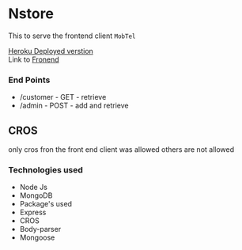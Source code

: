 <h1>Nstore</h1>
<p>This to serve the frontend client <code>MobTel</code> </p>
<a href="https://tiltback.herokuapp.com/menu">Heroku Deployed verstion</a><br>
Link to <a href="https://github.com/hariprasath2603/tilt-front" targrt="blank">Fronend</a>
<h3>End Points</h3>
<ul>

<li>/customer - GET - retrieve</li>
<li>/admin - POST - add and retrieve</li>

</ul>

<h2>CROS</h2>
only cros fron the front end client was allowed others are not allowed

<h3>Technologies used </h3>
<ul>
<li>Node Js</li>
<li>MongoDB</li>
<li>Package's used 
<li>Express</li>
<li>CROS</li>
<li>Body-parser</li>
<li>Mongoose</li>
</li>
</ul>
